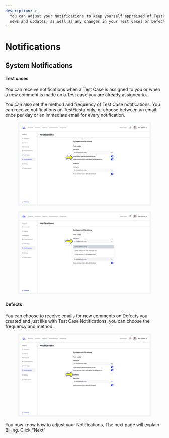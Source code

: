 ```yaml
---
description: >-
  You can adjust your Notifications to keep yourself appraised of TestFiesta
  news and updates, as well as any changes in your Test Cases or Defects.
---
```


# Notifications

## System Notifications

#### Test cases

You can receive notifications when a Test Case is assigned to you or when a new comment is made on a Test case you are already assigned to.&#x20;

You can also set the method and frequency of Test Case notifications. You can receive notifications on TestFiesta only, or choose between an email once per day or an immediate email for every notification.&#x20;

<div><figure><img src="../../.gitbook/assets/API-1 (1).png" alt=""><figcaption></figcaption></figure> <figure><img src="../../.gitbook/assets/API (2).png" alt=""><figcaption></figcaption></figure></div>

#### Defects

You can choose to receive emails for new comments on Defects you created and just like with Test Case Notifications, you can choose the frequency and method.&#x20;

<figure><img src="../../.gitbook/assets/API (3).png" alt=""><figcaption></figcaption></figure>

You now know how to adjust your Notifications. The next page will explain Billing. Click "Next"&#x20;
